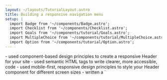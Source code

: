 ```yaml
---
layout: ~/layouts/TutorialLayout.astro
title: Building a responsive navigation menu
setup: |
  import Badge from '~/components/Badge.astro';
  import Checklist from '~/components/Checklist.astro';
  import Goals from '~/components/tutorial/Goals.astro';
  import MultipleChoice from '~/components/tutorial/MultipleChoice.astro';
  import Option from '~/components/tutorial/Option.astro';
---
```


<Goals>
  - used component-based design principles to create a responsive Header for your site
  - used semantic HTML tags to write clearer, more accessible, code
  - used mobile-first, responsive design principles to style your Header component for different screen sizes
  - written a `<script>` to allow your site visitor to open and close the navigation menu
</Goals>

## Using modern design principles

Astro was designed to help you to build projects using modern design principles, including **component-based composition** and **mobile-first responsiveness**. 

As a superset of HTML, Astro syntax also encourages you to build with **semantic HTML tags** that give your browser (and other developers!) key information about the purpose and content of the elements on your page. 

Sketching all these elements out first, in **pseudocode** can also be helpful to organize your thoughts and provide a roadmap. Let's see what it looks like to build with these ideas in mind!

## Header Component

1. Create a new Header component.

    <details>
    <summary>Give me more specific instructions!</summary>

    Create a file named `Header.astro` in `src/components/`
    </details>

2. Use semantic HTML elements to create the pattern of a `<nav></nav>` nested inside a `<header><header/>`.

    <details>
    <summary>Show me the code!</summary>

    ```astro
    ---
    // src/components/Header.astro
    ---
    <header>
      <nav>
      </nav>
    <header>
    ```
    </details>


3. Import and add two components: a `<Hamburger />` component (that you have not yet written) and your existing `<Navigation />` component inside the `<nav>`. 

    Don't worry about the fact that you haven't built the Hamburger component yet. This is another example of writing **pseudocode**: code that simply reveals our intentions first, allowing us to add details later. So, don't bother to check your browser preview yet. It won't work!

    <details>
    <summary>Show me the code!</summary>

    ```astro title="src/components/Navigation.astro" ins={2,3,7,8}
    ---
    import Hamburger from '../components/Hamburger.astro';
    import Navigation from '../components/Navigation.astro';
    ---
    <header>
      <nav>
        <Hamburger />
        <Navigation />
      </nav>
    <header>
    ```
    </details>

## Hamburger Component

1. Create the missing `<Hamburger />` component.

    <details>
    <summary>Give me more specific instructions!</summary>

    Create a file named `Hamburger.astro` in `src/components/`
    </details>

2. Copy the following code into your component. This will represent your 3-line "hamburger" menu to open and close your navigation links on mobile. (You will add new CSS styles to `global.css` later.)

    ```astro
    ---
    // src/components/Hamburger.astro
    ---
    <div class="hamburger">
      <span class="line"></span>
      <span class="line"></span>
      <span class="line"></span>
    </div>
    ```

## Navigation Component

1. Update `Header.astro` in preparation for using CSS styles to create a responsive, mobile header. Wrap the existing navigation links in a `<div> ` with the class `nav-links`.

    <details>
    <summary>Show me the code!</summary>

    ```astro title="src/components/Header.astro" ins={3,7}
    ---
    ---
    <div class="nav-links">
      <a href="/">Home</a>
      <a href="/about">About</a>
      <a href="/blog">Blog</a>
    <div>
    ```
    </details>


## CSS

1. Copy the CSS styles below into `global.css`. These styles:

    - create lines for the hamburger menu
    - style and position the navigation links for mobile
    - include an `expanded` class that can be toggled to display or hide the links on mobile
    - use a `@media` query to define different styles for larger screen sizes

    Note that responsive, mobile-first desgin starts by defining what should happen on small screen sizes first. Then, styles are adjusted to accommodate larger screen sizes. This is because smaller screen sizes require simpler layouts. If you design the complicated case first, then you have to work backwards to try to make it simple again.

    ```css
    // src/styles/global.css
    /* nav styles */
    .nav {
      align-items: center;
      padding-top: 20px;
    }

    .hamburger {
      padding-right: 20px;
      cursor: pointer;
    }

    .hamburger .line {
      display: block;
      width: 40px;
      height: 5px;
      margin-bottom: 10px;
      background-color: var(--text-color);
    }

    .nav-links {
      width: 100%;
      top: 5rem;
      left: 48px;
      background-color: #ff9776;
      display: none;
      margin: 0;
    }

    .nav-links a {
      display: block;
      text-align: center;
      padding: 10px 0;
      text-decoration: none;
      font-size: 1.2rem;
      font-weight: bold;
      text-transform: uppercase;
    }

    .nav-links a:hover, a:focus {
      background-color: #ff9776;
    }

    .expanded {
      display: unset;
    }

    @media screen and (min-width: 636px) {
      .nav-links {
        margin-left: 5em;
        display: block;
        position: static;
        width: auto;
        background: none;
      }

      .nav-links a {
        display: inline-block;
        padding: 15px 20px;
      }

      .hamburger {
        display: none;
      }
    }
    ```

2. Check your browser preview at `localhost:3000` and verify that your header is now styled!

    Resize your window and look for different styles being applied at different screen widths. Your header is now **responsive** to screen size! `@media` queries allow the appearance to update dynamically, but the CSS classes do not change, meaning that it will always have one single appearance at each screen size.

## Script

Your header is not yet **interactive** because it can't respond to user input, like clicking on the hamburger menu to show or hide the navigation links. You need to add a `<script>` tag to provide client-side JavaScript to "listen" for this user event and then change an element's CSS styles accordingly.

1. Add a second `<script>` tag to `BaseLayout.astro`

    ```astro title="src/layouts/BaseLayout.astro" ins={4-8}
      <script>
        import "../scripts/theme-toggle.js">
      </script>
      <script>
        document.querySelector('.hamburger').addEventListener('click', () => {
          document.querySelector('.nav-links').classList.toggle('expanded');
        });
      </script>
    </body>
    ```

    This script reacts to the `<Hamburger />` component being clicked, and toggles the CSS class of the`<Navigation />` component.

2. Check your browser preview again at various sizes, and verify that you have a working navigation menu that is both responsive to screen size and responds to user input.

## Before you go

### Test your knowledge

Answer the following multiple choice questions:

1. Mobile-first is a popular modern web design strategy because

    <MultipleChoice>
      <Option>
        Many people will visit your website using their phones.
      </Option>
      <Option>
        Mobile screen sizes are smaller, and this allows you to start with the most essential elements in a simple layout first, and prioritize important site features and interactions.
      </Option>
      <Option>
        Cell phones may be less powerful than computers, requiring mobile versions of your site to be more scaled-back than desktop versions. It is easier to add complexity (e.g. hover states, additional panels) for larger screen sizes than to remove these elements for smaller screens.
      </Option>
      <Option>
        Websites that have been designed **for mobile viewing** will naturally look better on mobile, and visitors will have more confidence in your organization or company if your site looks and feels fully-functional and intentionally-designed for mobile.
      </Option>
      <Option isCorrect>
        All of the above! In fact, there is no good reason *not* to design mobile-first!📱
      </Option>
    </MultipleChoice>

2. Which of the following is **not** an example of a semantic HTML element:

    <MultipleChoice>
      <Option>
        `<header>`

        <Fragment slot="feedback">Try again! This **is** a semantic tag. It tells you about its specific usage or purpose.</Fragment>
      </Option>
      <Option isCorrect>
        `<div>`

        <Fragment slot="feedback">Correct! This element doesn't tell you very much about its purpose.</Fragment>
      </Option>
      <Option>
        `<article>` 

        <Fragment slot="feedback">Try again! This **is** a semantic tag. It tells you about its specific usage or purpose.</Fragment>        
      </Option>
      <Option>
        `<section>` 

        <Fragment slot="feedback">Try again! This **is** a semantic tag. It tells you about its specific usage or purpose.</Fragment>
      </Option>
      <Option>
        `<aside>` 

        <Fragment slot="feedback">Try again! This **is** a semantic tag. It tells you about its specific usage or purpose.</Fragment>
      </Option>
    </MultipleChoice>

### Checklist for moving on

<Checklist key="nav">
- [ ] I can use semantic HTML tags instead of generic ones to better describe my code. 
- [ ] I can think about mobile-first, responsive design principles when creating my website.
- [ ] I can use multiple `<script>` tags in the same Astro component.
</Checklist>

### Resources

- [Component-based Design](https://www.droptica.com/blog/component-based-design/) <Badge>external</Badge>

- [Semantic HTML Tags](https://www.dofactory.com/html/semantics) <Badge>external</Badge>

- [Mobile-first Design](https://www.mobileapps.com/blog/mobile-first-design) <Badge>external</Badge>
